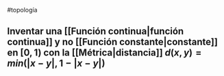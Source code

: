 #topología 

## Inventar una [[Función continua|función continua]] y no [[Función constante|constante]] en $[0,1)$ con la [[Métrica|distancia]] $d(x,y)=min(|x-y|,1 - |x-y|)$


